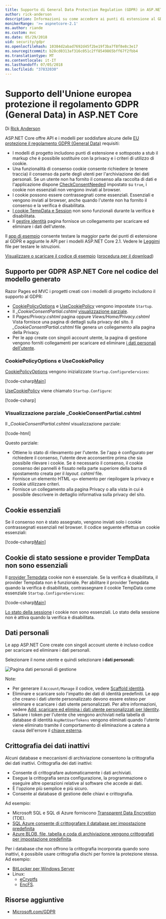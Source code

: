 ```yaml
---
title: Supporto di General Data Protection Regulation (GDPR) in ASP.NET Core
author: rick-anderson
description: Informazioni su come accedere ai punti di estensione al GDPR in un'app web ASP.NET Core.
monikerRange: '>= aspnetcore-2.1'
ms.author: riande
ms.custom: mvc
ms.date: 05/29/2018
uid: security/gdpr
ms.openlocfilehash: 10384d2abad7692d45f2be19f3ba7f8f8e8c3e17
ms.sourcegitcommit: b28cd0313af316c051c2ff8549865bff67f2fbb4
ms.translationtype: MT
ms.contentlocale: it-IT
ms.lasthandoff: 07/05/2018
ms.locfileid: "37832030"
---
```

# <a name="eu-general-data-protection-regulation-gdpr-support-in-aspnet-core"></a>Supporto dell'Unione europea protezione il regolamento GDPR (General Data) in ASP.NET Core

Di [Rick Anderson](https://twitter.com/RickAndMSFT)

ASP.NET Core offre API e i modelli per soddisfare alcune delle [EU protezione il regolamento GDPR (General Data)](https://www.eugdpr.org/) requisiti:

* I modelli di progetto includono punti di estensione e sottoposto a stub il markup che è possibile sostituire con la privacy e i criteri di utilizzo di cookie.
* Una funzionalità di consenso cookie consente richiedere (e tenere traccia) il consenso da parte degli utenti per l'archiviazione dei dati personali. Se un utente non ha fornito il consenso alla raccolta di dati e l'applicazione dispone [CheckConsentNeeded](/dotnet/api/microsoft.aspnetcore.builder.cookiepolicyoptions.checkconsentneeded) impostato su `true`, i cookie non essenziali non vengono inviati al browser.
* I cookie possono essere contrassegnati come essenziali. Essenziali e vengono inviati al browser, anche quando l'utente non ha fornito il consenso e la verifica è disabilitata.
* [I cookie TempData e Session](#tempdata) non sono funzionali durante la verifica è disabilitata.
* Il [gestire identità](#pd) pagina fornisce un collegamento per scaricare ed eliminare i dati dell'utente.

Il [app di esempio](https://github.com/aspnet/Docs/tree/live/aspnetcore/security/gdpr/sample) consente testare la maggior parte dei punti di estensione al GDPR e aggiunte le API per i modelli ASP.NET Core 2.1. Vedere le [Leggimi](https://github.com/aspnet/Docs/tree/live/aspnetcore/security/gdpr/sample) file per testare le istruzioni.

[Visualizzare o scaricare il codice di esempio](https://github.com/aspnet/Docs/tree/live/aspnetcore/security/gdpr/sample) ([procedura per il download](xref:tutorials/index#how-to-download-a-sample))

## <a name="aspnet-core-gdpr-support-in-template-generated-code"></a>Supporto per GDPR ASP.NET Core nel codice del modello generato

Razor Pages ed MVC i progetti creati con i modelli di progetto includono il supporto al GDPR:

* [CookiePolicyOptions](/dotnet/api/microsoft.aspnetcore.builder.cookiepolicyoptions) e [UseCookiePolicy](/dotnet/api/microsoft.aspnetcore.builder.cookiepolicyappbuilderextensions.usecookiepolicy) vengono impostate `Startup`.
* Il *_CookieConsentPartial.cshtml* [visualizzazione parziale](xref:mvc/views/tag-helpers/builtin-th/partial-tag-helper).
* Il *Pages/Privacy.cshtml* pagina oppure *Views/Home/Privacy.cshtml* Vista fornisce una pagina di dettagli sulla privacy del sito. Il *_CookieConsentPartial.cshtml* file genera un collegamento alla pagina della Privacy.
* Per le app create con singoli account utente, la pagina di gestione vengono forniti collegamenti per scaricare ed eliminare [i dati personali dell'utente](#pd).

### <a name="cookiepolicyoptions-and-usecookiepolicy"></a>CookiePolicyOptions e UseCookiePolicy

[CookiePolicyOptions](/dotnet/api/microsoft.aspnetcore.builder.cookiepolicyoptions) vengono inizializzate `Startup.ConfigureServices`:

[!code-csharp[Main](gdpr/sample/Startup.cs?name=snippet1&highlight=14-20)]

[UseCookiePolicy](/dotnet/api/microsoft.aspnetcore.builder.cookiepolicyappbuilderextensions.usecookiepolicy) viene chiamato `Startup.Configure`:

[!code-csharp[](gdpr/sample/Startup.cs?name=snippet1&highlight=49)]

### <a name="cookieconsentpartialcshtml-partial-view"></a>Visualizzazione parziale _CookieConsentPartial.cshtml

Il *_CookieConsentPartial.cshtml* visualizzazione parziale:

[!code-html[](gdpr/sample/RP/Pages/Shared/_CookieConsentPartial.cshtml)]

Questo parziale:

* Ottiene lo stato di rilevamento per l'utente. Se l'app è configurato per richiedere il consenso, l'utente deve acconsentire prima che sia possibile rilevare i cookie. Se è necessario il consenso, il cookie consenso dei pannelli è fissato nella parte superiore della barra di spostamento creata per il *layout. cshtml* file.
* Fornisce un elemento HTML `<p>` elemento per riepilogare la privacy e cookie utilizzare criteri.
* Fornisce un collegamento alla pagina Privacy o alla vista in cui è possibile descrivere in dettaglio informativa sulla privacy del sito.

## <a name="essential-cookies"></a>Cookie essenziali

Se il consenso non è stato assegnato, vengono inviati solo i cookie contrassegnati essenziali nel browser. Il codice seguente effettua un cookie essenziali:

[!code-csharp[Main](gdpr/sample/RP/Pages/Cookie.cshtml.cs?name=snippet1&highlight=5)]

<a name="tempdata"></a>

## <a name="tempdata-provider-and-session-state-cookies-are-not-essential"></a>Cookie di stato sessione e provider TempData non sono essenziali

Il [provider Tempdata](xref:fundamentals/app-state#tempdata) cookie non è essenziale. Se la verifica è disabilitata, il provider Tempdata non è funzionale. Per abilitare il provider Tempdata quando la verifica è disabilitata, contrassegnare il cookie TempData come essenziale `Startup.ConfigureServices`:

[!code-csharp[Main](gdpr/sample/RP/Startup.cs?name=snippet1)]

[Lo stato della sessione](xref:fundamentals/app-state) i cookie non sono essenziali. Lo stato della sessione non è attiva quando la verifica è disabilitata.

<a name="pd"></a>

## <a name="personal-data"></a>Dati personali

Le app ASP.NET Core create con singoli account utente è incluso codice per scaricare ed eliminare i dati personali.

Selezionare il nome utente e quindi selezionare **i dati personali**:

![Pagina dati personali di gestione](gdpr/_static/pd.png)

Note:

* Per generare il `Account/Manage` il codice, vedere [Scaffold identità](xref:security/authentication/scaffold-identity).
* Eliminare e scaricare solo l'impatto dei dati di identità predefiniti. Le app che creano i dati utente personalizzato devono essere esteso per eliminare e scaricare i dati utente personalizzati. Per altre informazioni, vedere [Add, scaricare ed elimina i dati utente personalizzati per Identity](xref:security/authentication/add-user-data).
* Salvare i token per l'utente che vengono archiviati nella tabella di database di identità `AspNetUserTokens` vengono eliminati quando l'utente viene eliminato tramite il comportamento di eliminazione a catena a causa dell'errore il [chiave esterna](https://github.com/aspnet/Identity/blob/release/2.1/src/EF/IdentityUserContext.cs#L152).

## <a name="encryption-at-rest"></a>Crittografia dei dati inattivi

Alcuni database e meccanismi di archiviazione consentono la crittografia dei dati inattivi. Crittografia dei dati inattivi:

* Consente di crittografare automaticamente i dati archiviati.
* Esegue la crittografia senza configurazione, la programmazione o eseguire altre operazioni relative al software che accede ai dati.
* È l'opzione più semplice e più sicuro.
* Consente al database di gestione delle chiavi e crittografia.

Ad esempio:

* Microsoft SQL e SQL di Azure forniscono [Transparent Data Encryption](/sql/relational-databases/security/encryption/transparent-data-encryption) (TDE).
* [SQL Azure consente di crittografare il database per impostazione predefinita](https://azure.microsoft.com/updates/newly-created-azure-sql-databases-encrypted-by-default/)
* [Azure BLOB, file, tabella e coda di archiviazione vengono crittografati per impostazione predefinita](https://azure.microsoft.com/blog/announcing-default-encryption-for-azure-blobs-files-table-and-queue-storage/).

Per i database che non offrono la crittografia incorporata quando sono inattivi, è possibile usare crittografia dischi per fornire la protezione stessa. Ad esempio:

* [BitLocker per Windows Server](/windows/security/information-protection/bitlocker/bitlocker-how-to-deploy-on-windows-server)
* Linux:
  * [eCryptfs](https://launchpad.net/ecryptfs)
  * [EncFS](https://github.com/vgough/encfs).

## <a name="additional-resources"></a>Risorse aggiuntive

* [Microsoft.com/GDPR](https://www.microsoft.com/en-us/trustcenter/Privacy/GDPR)
